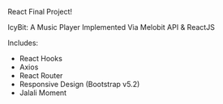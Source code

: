 React Final Project!

IcyBit: A Music Player
Implemented Via Melobit API & ReactJS

Includes:
- React Hooks
- Axios
- React Router
- Responsive Design (Bootstrap v5.2)
- Jalali Moment
